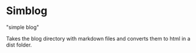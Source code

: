 # Simblog

"simple blog"

Takes the blog directory with markdown files and converts them to html in a dist folder.